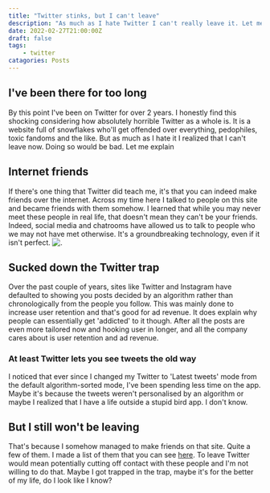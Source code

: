 ```yaml
---
title: "Twitter stinks, but I can't leave"
description: "As much as I hate Twitter I can't really leave it. Let me explain."
date: 2022-02-27T21:00:00Z
draft: false
tags: 
    - twitter
catagories: Posts
---
```

## I've been there for too long
By this point I've been on Twitter for over 2 years. I honestly find this shocking considering how absolutely horrible Twitter as a whole is. It is a website full of snowflakes who'll get offended over everything, pedophiles, toxic fandoms and the like. But as much as I hate it I realized that I can't leave now. Doing so would be bad. Let me explain

## Internet friends
If there's one thing that Twitter did teach me, it's that you can indeed make friends over the internet. Across my time here I talked to people on this site and became friends with them somehow. I learned that while you may never meet these people in real life, that doesn't mean they can't be your friends. Indeed, social media and chatrooms have allowed us to talk to people who we may not have met otherwise. It's a groundbreaking technology, even if it isn't perfect.
![.](/images/twitterstinks/2730a7c7192d.jpg "A whole 19 people I'd consider 'friends' on this site. It's not a lot but still")

## Sucked down the Twitter trap
Over the past couple of years, sites like Twitter and Instagram have defaulted to showing you posts decided by an algorithm rather than chronologically from the people you follow. This was mainly done to increase user retention and that's good for ad revenue. It does explain why people can essentially get 'addicted' to it though. After all the posts are even more tailored now and hooking user in longer, and all the company cares about is user retention and ad revenue.

### At least Twitter lets you see tweets the old way
I noticed that ever since I changed my Twitter to 'Latest tweets' mode from the default algorithm-sorted mode, I've been spending less time on the app. Maybe it's because the tweets weren't personalised by an algorithm or maybe I realized that I have a life outside a stupid bird app. I don't know.

## But I still won't be leaving
That's because I somehow managed to make friends on that site. Quite a few of them. I made a list of them that you can see [here](https://twitter.com/i/lists/1413541831237947395). To leave Twitter would mean potentially cutting off contact with these people and I'm not willing to do that. Maybe I got trapped in the trap, maybe it's for the better of my life, do I look like I know?
